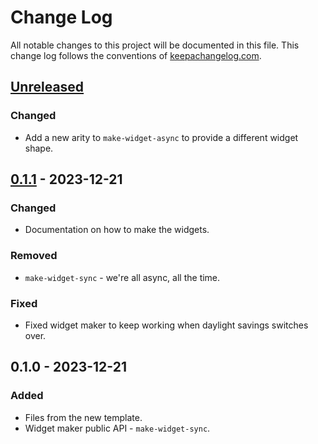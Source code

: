 # Change Log
All notable changes to this project will be documented in this file. This change log follows the conventions of [keepachangelog.com](http://keepachangelog.com/).

## [Unreleased]
### Changed
- Add a new arity to `make-widget-async` to provide a different widget shape.

## [0.1.1] - 2023-12-21
### Changed
- Documentation on how to make the widgets.

### Removed
- `make-widget-sync` - we're all async, all the time.

### Fixed
- Fixed widget maker to keep working when daylight savings switches over.

## 0.1.0 - 2023-12-21
### Added
- Files from the new template.
- Widget maker public API - `make-widget-sync`.

[Unreleased]: https://sourcehost.site/your-name/day-21/compare/0.1.1...HEAD
[0.1.1]: https://sourcehost.site/your-name/day-21/compare/0.1.0...0.1.1

